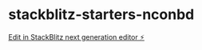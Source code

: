 # stackblitz-starters-nconbd

[Edit in StackBlitz next generation editor ⚡️](https://stackblitz.com/~/github.com/bdenham/stackblitz-starters-nconbd)